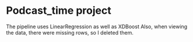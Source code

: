 # Podcast_time project
The pipeline uses LinearRegression as well as XDBoost
Also, when viewing the data, there were missing rows, so I deleted them.

